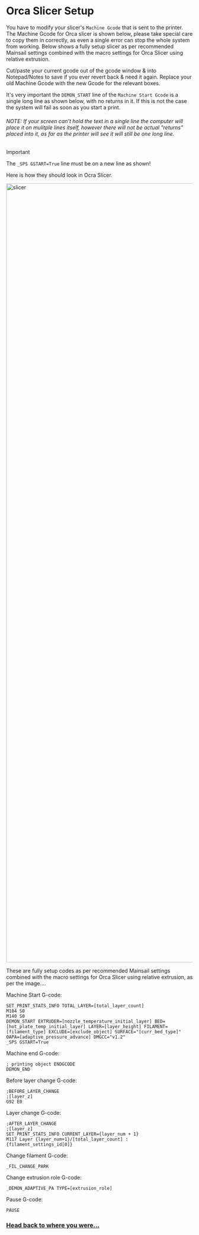 # Orca Slicer Setup

You have to modify your slicer's `Machine Gcode` that is sent to the printer.
The Machine Gcode for Orca slicer is shown below, please take special care to copy them in correctly, as even a single error can stop the whole system from working.
Below shows a fully setup slicer as per recommended Mainsail settings combined with the macro settings for Orca Slicer using relative extrusion.

Cut/paste your current gcode out of the gcode window & into Notepad/Notes to save if you ever revert back & need it again. Replace your old Machine Gcode with the new Gcode for the relevant boxes.
 
It's very important the `DEMON_START` line of the `Machine Start Gcode` is a single long line as shown below, with no returns in it. 
If this is not the case the system will fail as soon as you start a print.

###### NOTE: If your screen can't hold the text in a single line the computer will place it on mulitple lines itself, however there will not be actual "returns" placed into it, as far as the printer will see it will still be one long line.

>[!IMPORTANT]
>The `_SPS GSTART=True` line must be on a new line as shown!

Here is how they should look in Ocra Slicer. 

<img width="1154" height="2095" alt="slicer" src="https://github.com/user-attachments/assets/b73a4b18-4f4a-45d7-8f7b-32de95567faf" />


These are fully setup codes as per recommended Mainsail settings combined with the macro settings for Orca Slicer using relative extrusion, as per the image....

Machine Start G-code:

```
SET_PRINT_STATS_INFO TOTAL_LAYER=[total_layer_count]
M104 S0
M140 S0
DEMON_START EXTRUDER=[nozzle_temperature_initial_layer] BED=[hot_plate_temp_initial_layer] LAYER=[layer_height] FILAMENT=[filament_type] EXCLUDE=[exclude_object] SURFACE="[curr_bed_type]" OAPA=[adaptive_pressure_advance] DMGCC="v1.2"
_SPS GSTART=True
```
Machine end G-code:
```
; printing object ENDGCODE
DEMON_END
```

Before layer change G-code:
```
;BEFORE_LAYER_CHANGE
;[layer_z]
G92 E0
```

Layer change G-code:
```
;AFTER_LAYER_CHANGE
;[layer_z]
SET_PRINT_STATS_INFO CURRENT_LAYER={layer_num + 1}
M117 Layer {layer_num+1}/[total_layer_count] : {filament_settings_id[0]}
```

Change filament G-code:
```
_FIL_CHANGE_PARK
```

Change extrusion role G-code:
```
_DEMON_ADAPTIVE_PA TYPE=[extrusion_role]
```

Pause G-code:
```
PAUSE
```

### [Head back to where you were...](https://github.com/3DPrintDemon/Demon_Klipper_Essentials_Unified/blob/main/Documentation/INSTALL_INSTRUCTIONS/General_Setup_For_All_Printers/INSTALL_INSTRUCTIONS.md#orca-slicer-setup)
